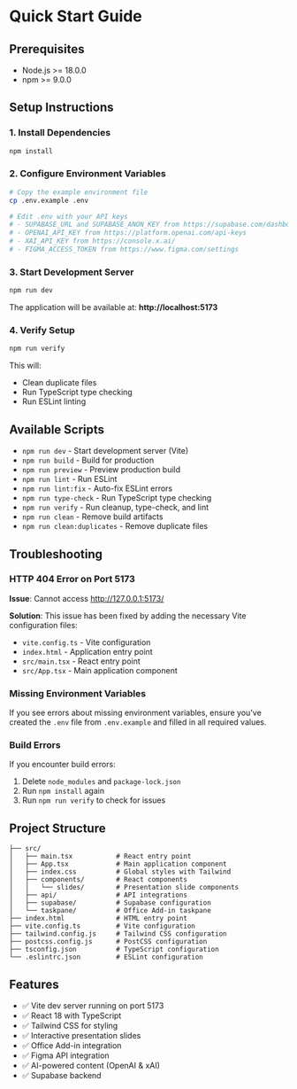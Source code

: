 # Quick Start Guide

## Prerequisites
- Node.js >= 18.0.0
- npm >= 9.0.0

## Setup Instructions

### 1. Install Dependencies
```bash
npm install
```

### 2. Configure Environment Variables
```bash
# Copy the example environment file
cp .env.example .env

# Edit .env with your API keys
# - SUPABASE_URL and SUPABASE_ANON_KEY from https://supabase.com/dashboard
# - OPENAI_API_KEY from https://platform.openai.com/api-keys
# - XAI_API_KEY from https://console.x.ai/
# - FIGMA_ACCESS_TOKEN from https://www.figma.com/settings
```

### 3. Start Development Server
```bash
npm run dev
```

The application will be available at: **http://localhost:5173**

### 4. Verify Setup
```bash
npm run verify
```

This will:
- Clean duplicate files
- Run TypeScript type checking
- Run ESLint linting

## Available Scripts

- `npm run dev` - Start development server (Vite)
- `npm run build` - Build for production
- `npm run preview` - Preview production build
- `npm run lint` - Run ESLint
- `npm run lint:fix` - Auto-fix ESLint errors
- `npm run type-check` - Run TypeScript type checking
- `npm run verify` - Run cleanup, type-check, and lint
- `npm run clean` - Remove build artifacts
- `npm run clean:duplicates` - Remove duplicate files

## Troubleshooting

### HTTP 404 Error on Port 5173
**Issue**: Cannot access http://127.0.0.1:5173/

**Solution**: This issue has been fixed by adding the necessary Vite configuration files:
- `vite.config.ts` - Vite configuration
- `index.html` - Application entry point
- `src/main.tsx` - React entry point
- `src/App.tsx` - Main application component

### Missing Environment Variables
If you see errors about missing environment variables, ensure you've created the `.env` file from `.env.example` and filled in all required values.

### Build Errors
If you encounter build errors:
1. Delete `node_modules` and `package-lock.json`
2. Run `npm install` again
3. Run `npm run verify` to check for issues

## Project Structure

```
├── src/
│   ├── main.tsx           # React entry point
│   ├── App.tsx            # Main application component
│   ├── index.css          # Global styles with Tailwind
│   ├── components/        # React components
│   │   └── slides/        # Presentation slide components
│   ├── api/               # API integrations
│   ├── supabase/          # Supabase configuration
│   └── taskpane/          # Office Add-in taskpane
├── index.html             # HTML entry point
├── vite.config.ts         # Vite configuration
├── tailwind.config.js     # Tailwind CSS configuration
├── postcss.config.js      # PostCSS configuration
├── tsconfig.json          # TypeScript configuration
└── .eslintrc.json         # ESLint configuration
```

## Features

- ✅ Vite dev server running on port 5173
- ✅ React 18 with TypeScript
- ✅ Tailwind CSS for styling
- ✅ Interactive presentation slides
- ✅ Office Add-in integration
- ✅ Figma API integration
- ✅ AI-powered content (OpenAI & xAI)
- ✅ Supabase backend

